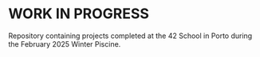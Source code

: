 # WORK IN PROGRESS
Repository containing projects completed at the 42 School in Porto during the February 2025 Winter Piscine.
